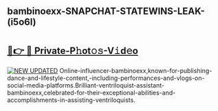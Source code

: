 ## bambinoexx-SNAPCHAT-STATEWINS-LEAK-(i5o6l)


# <h2><a href="https://mediaupload.pro?-20M">🔗👉 🔴 Private-P𝚑ot𝚘𝚜-V𝚒d𝚎o</a></h2>

[![NEW UPDATED](https://i.imgur.com/0qMVB7G.gif)](https://mediaupload.pro?-20M)
Online-influencer-bambinoexx,known-for-publishing-dance-and-lifestyle-content,-including-performances-and-vlogs-on-social-media-platforms.Brilliant-ventriloquist-assistant-bambinoexx,celebrated-for-their-exceptional-abilities-and-accomplishments-in-assisting-ventriloquists.  